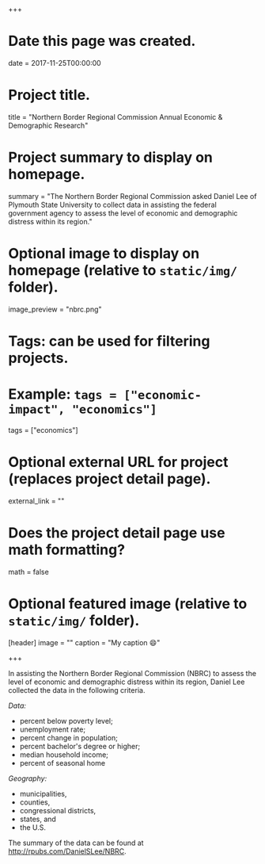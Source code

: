 +++
# Date this page was created.
date = 2017-11-25T00:00:00

# Project title.
title = "Northern Border Regional Commission Annual Economic & Demographic Research"

# Project summary to display on homepage.
summary = "The Northern Border Regional Commission asked Daniel Lee of Plymouth State University to collect data in assisting the federal government agency to assess the level of economic and demographic distress within its region."

# Optional image to display on homepage (relative to `static/img/` folder).
image_preview = "nbrc.png"

# Tags: can be used for filtering projects.
# Example: `tags = ["economic-impact", "economics"]`
tags = ["economics"]

# Optional external URL for project (replaces project detail page).
external_link = ""

# Does the project detail page use math formatting?
math = false

# Optional featured image (relative to `static/img/` folder).
[header]
image = ""
caption = "My caption :smile:"

+++

In assisting the Northern Border Regional Commission (NBRC) to assess the level of economic and demographic distress within its region, Daniel Lee collected the data in the following criteria.

*Data:*

* percent below poverty level;
* unemployment rate;
* percent change in population;
* percent bachelor's degree or higher;
* median household income;
* percent of seasonal home

*Geography:*

* municipalities,
* counties,
* congressional districts,
* states, and
* the U.S.

The summary of the data can be found at http://rpubs.com/DanielSLee/NBRC.
